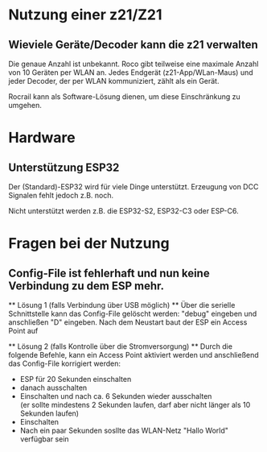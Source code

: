 # Nutzung einer z21/Z21
## Wieviele Geräte/Decoder kann die z21 verwalten
Die genaue Anzahl ist unbekannt. Roco gibt teilweise eine maximale Anzahl von 10 Geräten per WLAN an.
Jedes Endgerät (z21-App/WLan-Maus) und jeder Decoder, der per WLAN kommuniziert, zählt als ein Gerät.

Rocrail kann als Software-Lösung dienen, um diese Einschränkung zu umgehen.

# Hardware
## Unterstützung ESP32
Der (Standard)-ESP32 wird für viele Dinge unterstützt. Erzeugung von DCC
Signalen fehlt jedoch z.B. noch.

Nicht unterstützt werden z.B. die ESP32-S2, ESP32-C3 oder ESP-C6.

# Fragen bei der Nutzung
## Config-File ist fehlerhaft und nun keine Verbindung zu dem ESP mehr.
** Lösung 1 (falls Verbindung über USB möglich) **
Über die serielle Schnittstelle kann das Config-File gelöscht werden:
"debug" eingeben und anschließen "D" eingeben. Nach dem Neustart baut der
ESP ein Access Point auf


** Lösung 2 (falls Kontrolle über die Stromversorgung) **
Durch die folgende Befehle, kann ein Access Point aktiviert werden und anschließend das Config-File korrigiert werden:

* ESP für 20 Sekunden einschalten
* danach ausschalten
* Einschalten und nach ca. 6 Sekunden wieder ausschalten<br>(er sollte mindestens 2 Sekunden laufen, darf aber nicht länger als 10 Sekunden laufen)
* Einschalten
* Nach ein paar Sekunden sosllte das WLAN-Netz "Hallo World" verfügbar sein
